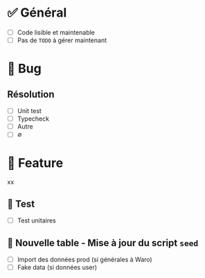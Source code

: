 # ✅ Général 
- [ ] Code lisible et maintenable
- [ ] Pas de `TODO` à gérer maintenant

# 🔴 Bug 
## Résolution

- [ ] Unit test
- [ ] Typecheck
- [ ] Autre
- [ ] ∅ 

# 🚀 Feature 
xx
## 🧪 Test 
- [ ] Test unitaires

## 🌱 Nouvelle table - Mise à jour du script `seed` 
- [ ] Import des données prod (si générales à Waro)
- [ ] Fake data (si données user)

